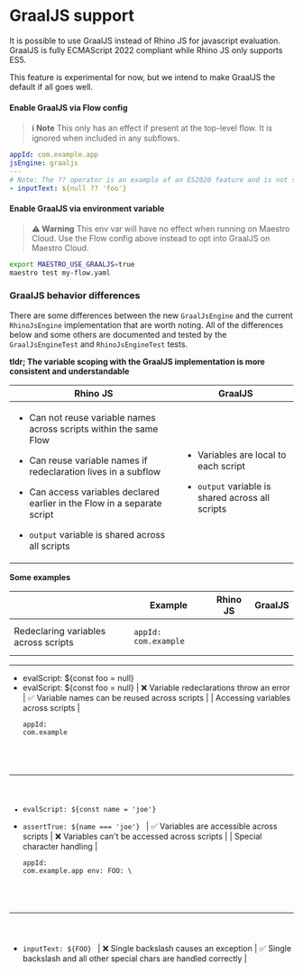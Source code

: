 # GraalJS support

It is possible to use GraalJS instead of Rhino JS for javascript evaluation. GraalJS is fully ECMAScript 2022 compliant while Rhino JS only supports ES5.

This feature is experimental for now, but we intend to make GraalJS the default if all goes well.

#### Enable GraalJS via Flow config

> **ℹ️ Note** This only has an effect if present at the top-level flow. It is ignored when included in any subflows.

```yaml
appId: com.example.app
jsEngine: graaljs
---
# Note: The ?? operator is an example of an ES2020 feature and is not supported by Rhino JS
- inputText: ${null ?? 'foo'}
```

#### Enable GraalJS via environment variable

> **⚠️ Warning** This env var will have no effect when running on Maestro Cloud. Use the Flow config above instead to opt into GraalJS on Maestro Cloud.

```bash
export MAESTRO_USE_GRAALJS=true
maestro test my-flow.yaml
```

### GraalJS behavior differences

There are some differences between the new `GraalJsEngine` and the current `RhinoJsEngine` implementation that are worth noting. All of the differences below and some others are documented and tested by the `GraalJsEngineTest` and `RhinoJsEngineTest` tests.

**tldr; The variable scoping with the GraalJS implementation is more consistent and understandable**

| Rhino JS                                                                                                                                                                                                                                                                                                                            | GraalJS                                                                                                                         |
| ----------------------------------------------------------------------------------------------------------------------------------------------------------------------------------------------------------------------------------------------------------------------------------------------------------------------------------- | ------------------------------------------------------------------------------------------------------------------------------- |
| <ul><li>Can not reuse variable names across scripts within the same Flow</li></ul><ul><li>Can reuse variable names if redeclaration lives in a subflow</li></ul><ul><li>Can access variables declared earlier in the Flow in a separate script</li></ul><ul><li><code>output</code> variable is shared across all scripts</li></ul> | <ul><li>Variables are local to each script</li></ul><ul><li><code>output</code> variable is shared across all scripts</li></ul> |

**Some examples**

|                                      | Example                                                                                                             | Rhino JS                                  | GraalJS                                                              |
| ------------------------------------ | ------------------------------------------------------------------------------------------------------------------- | ----------------------------------------- | -------------------------------------------------------------------- |
| Redeclaring variables across scripts | <pre><code>appId: com.example
---
- evalScript: ${const foo = null}
- evalScript: ${const foo = null}
</code></pre> | ❌ Variable redeclarations throw an error  | ✅ Variable names can be reused across scripts                        |
| Accessing variables across scripts   | <pre><code>appId: com.example
---
- evalScript: ${const name = 'joe'}
- assertTrue: ${name === 'joe'}
</code></pre> | ✅ Variables are accessible across scripts | ❌ Variables can't be accessed across scripts                         |
| Special character handling           | <pre><code>appId: com.example.app
env:
  FOO: \
---
- inputText: ${FOO}
</code></pre>                               | ❌ Single backslash causes an exception    | ✅ Single backslash and all other special chars are handled correctly |
